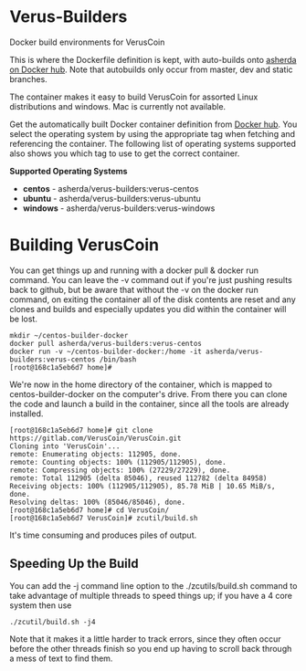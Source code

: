 # Verus-Builders
Docker build environments for VerusCoin

This is where the Dockerfile definition is kept, with auto-builds onto [asherda on Docker hub](https://hub.docker.com/r/asherda/verus-builders). Note that autobuilds only occur from master, dev and static branches. 

The container makes it easy to build VerusCoin for assorted Linux distributions and windows. Mac is currently not available.

Get the automatically built Docker container definition from [Docker hub](https://hub.docker.com/r/davidldawes/verus-builders). You select the operating system by using the appropriate tag when fetching and referencing the container. The following list of operating systems supported also shows you which tag to use to get the correct container.

**Supported Operating Systems**
* **centos** - asherda/verus-builders:verus-centos 
* **ubuntu** - asherda/verus-builders:verus-ubuntu 
* **windows** - asherda/verus-builders:verus-windows 

# Building VerusCoin
You can get things up and running with a docker pull & docker run command. You can leave the -v command out if you're just pushing results back to github, but be aware that without the -v on the docker run command, on exiting the container all of the disk contents are reset and any clones and builds and especially updates you did within the container will be lost.

    mkdir ~/centos-builder-docker
    docker pull asherda/verus-builders:verus-centos
    docker run -v ~/centos-builder-docker:/home -it asherda/verus-builders:verus-centos /bin/bash
    [root@168c1a5eb6d7 home]#

We're now in the home directory of the container, which is mapped to centos-builder-docker on the computer's drive. From there you can clone the code and launch a build in the container, since all the tools are already installed.

    [root@168c1a5eb6d7 home]# git clone https://gitlab.com/VerusCoin/VerusCoin.git
    Cloning into 'VerusCoin'...
    remote: Enumerating objects: 112905, done.
    remote: Counting objects: 100% (112905/112905), done.
    remote: Compressing objects: 100% (27229/27229), done.
    remote: Total 112905 (delta 85046), reused 112782 (delta 84958)
    Receiving objects: 100% (112905/112905), 85.78 MiB | 10.65 MiB/s, done.
    Resolving deltas: 100% (85046/85046), done.
    [root@168c1a5eb6d7 home]# cd VerusCoin/
    [root@168c1a5eb6d7 VerusCoin]# zcutil/build.sh

It's time consuming and produces piles of output.

## Speeding Up the Build
You can add the -j command line option to the ./zcutils/build.sh command to take advantage of multiple threads to speed things up; if you have a 4 core system then use

    ./zcutil/build.sh -j4

Note that it makes it a little harder to track errors, since they often occur before the other threads finish so you end up having to scroll back through a mess of text to find them.
